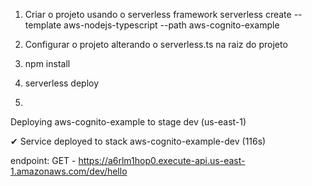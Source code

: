 1) Criar o projeto usando o serverless framework
serverless create --template aws-nodejs-typescript --path aws-cognito-example

2) Configurar o projeto alterando o serverless.ts na raiz do projeto

3) npm install

4) serverless deploy

5) 
Deploying aws-cognito-example to stage dev (us-east-1)

✔ Service deployed to stack aws-cognito-example-dev (116s)

endpoint: GET - https://a6rlm1hop0.execute-api.us-east-1.amazonaws.com/dev/hello
